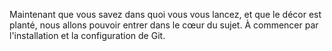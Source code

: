 Maintenant que vous savez dans quoi vous vous lancez, et que le décor est planté, nous allons pouvoir entrer dans le cœur du sujet. À commencer par l'installation et la configuration de Git.